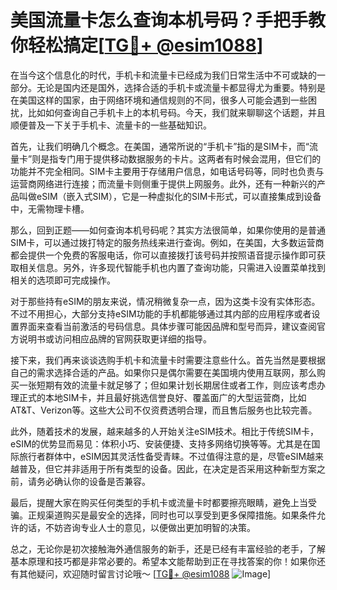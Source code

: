 # 美国流量卡怎么查询本机号码？手把手教你轻松搞定[[TG💪+ @esim1088](https://t.me/s/esim1088)]

在当今这个信息化的时代，手机卡和流量卡已经成为我们日常生活中不可或缺的一部分。无论是国内还是国外，选择合适的手机卡或流量卡都显得尤为重要。特别是在美国这样的国家，由于网络环境和通信规则的不同，很多人可能会遇到一些困扰，比如如何查询自己手机卡上的本机号码。今天，我们就来聊聊这个话题，并且顺便普及一下关于手机卡、流量卡的一些基础知识。

首先，让我们明确几个概念。在美国，通常所说的“手机卡”指的是SIM卡，而“流量卡”则是指专门用于提供移动数据服务的卡片。这两者有时候会混用，但它们的功能并不完全相同。SIM卡主要用于存储用户信息，如电话号码等，同时也负责与运营商网络进行连接；而流量卡则侧重于提供上网服务。此外，还有一种新兴的产品叫做eSIM（嵌入式SIM），它是一种虚拟化的SIM卡形式，可以直接集成到设备中，无需物理卡槽。

那么，回到正题——如何查询本机号码呢？其实方法很简单，如果你使用的是普通SIM卡，可以通过拨打特定的服务热线来进行查询。例如，在美国，大多数运营商都会提供一个免费的客服电话，你可以直接拨打该号码并按照语音提示操作即可获取相关信息。另外，许多现代智能手机也内置了查询功能，只需进入设置菜单找到相关的选项即可完成操作。

对于那些持有eSIM的朋友来说，情况稍微复杂一点，因为这类卡没有实体形态。不过不用担心，大部分支持eSIM功能的手机都能够通过其内部的应用程序或者设置界面来查看当前激活的号码信息。具体步骤可能因品牌和型号而异，建议查阅官方说明书或访问相应品牌的官网获取更详细的指导。

接下来，我们再来谈谈选购手机卡和流量卡时需要注意些什么。首先当然是要根据自己的需求选择合适的产品。如果你只是偶尔需要在美国境内使用互联网，那么购买一张短期有效的流量卡就足够了；但如果计划长期居住或者工作，则应该考虑办理正式的本地SIM卡，并且最好挑选信誉良好、覆盖面广的大型运营商，比如AT&T、Verizon等。这些大公司不仅资费透明合理，而且售后服务也比较完善。

此外，随着技术的发展，越来越多的人开始关注eSIM技术。相比于传统SIM卡，eSIM的优势显而易见：体积小巧、安装便捷、支持多网络切换等等。尤其是在国际旅行者群体中，eSIM因其灵活性备受青睐。不过值得注意的是，尽管eSIM越来越普及，但它并非适用于所有类型的设备。因此，在决定是否采用这种新型方案之前，请务必确认你的设备是否兼容。

最后，提醒大家在购买任何类型的手机卡或流量卡时都要擦亮眼睛，避免上当受骗。正规渠道购买是最安全的选择，同时也可以享受到更多保障措施。如果条件允许的话，不妨咨询专业人士的意见，以便做出更加明智的决策。

总之，无论你是初次接触海外通信服务的新手，还是已经有丰富经验的老手，了解基本原理和技巧都是非常必要的。希望本文能帮助到正在寻找答案的你！如果你还有其他疑问，欢迎随时留言讨论哦～ [[TG💪+ @esim1088](https://t.me/s/esim1088) ![Image](https://i.postimg.cc/4NQfJmqS/Snipaste-2025-05-13-00-14-12.png)]